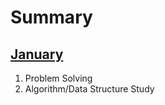 # Summary
## [January](https://github.com/9reat-AlgoMasters/.github/blob/main/profile/summary/January.md)
1. Problem Solving
2. Algorithm/Data Structure Study